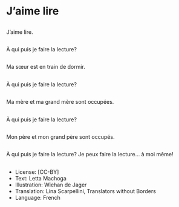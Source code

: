 # J’aime lire

##
J’aime lire.

##
À qui puis je faire la
lecture?

##
Ma sœur est en train de
dormir.

##
À qui puis je faire la
lecture?

##
Ma mère et ma grand
mère sont occupées.

##
À qui puis je faire la
lecture?

##
Mon père et mon grand
père sont occupés.

##
À qui puis je faire la
lecture?
Je peux faire la
lecture… à moi même!

##
* License: [CC-BY]
* Text: Letta Machoga
* Illustration: Wiehan de Jager
* Translation: Lina Scarpellini, Translators without Borders
* Language: French
